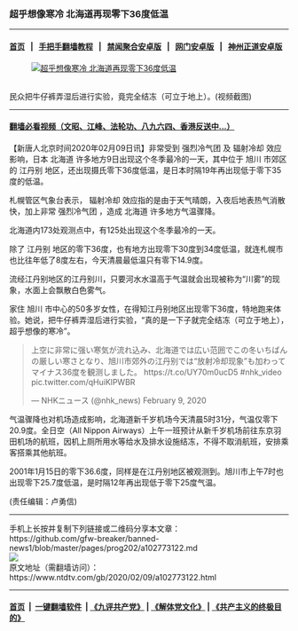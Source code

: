 ### 超乎想像寒冷 北海道再现零下36度低温
------------------------

#### [首页](https://github.com/gfw-breaker/banned-news1/blob/master/README.md) &nbsp;&nbsp;|&nbsp;&nbsp; [手把手翻墙教程](https://github.com/gfw-breaker/guides/wiki) &nbsp;&nbsp;|&nbsp;&nbsp; [禁闻聚合安卓版](https://github.com/gfw-breaker/bn-android) &nbsp;&nbsp;|&nbsp;&nbsp; [网门安卓版](https://github.com/oGate2/oGate) &nbsp;&nbsp;|&nbsp;&nbsp; [神州正道安卓版](https://github.com/SzzdOgate/update) 



<div><div class="featured_image">
 <a href="https://i.ntdtv.com/assets/uploads/2020/02/2-27.jpg" target="_blank">
  <figure>
   <img alt="超乎想像寒冷 北海道再现零下36度低温" src="https://i.ntdtv.com/assets/uploads/2020/02/2-27-800x450.jpg"/>
  </figure><br/>
 </a>
 <span class="caption">
  民众把牛仔裤弄湿后进行实验，竟完全结冻（可立于地上）。(视频截图)
 </span>
</div>
</div><hr/>

#### [翻墙必看视频（文昭、江峰、法轮功、八九六四、香港反送中...）](http://167.172.214.107/home.html)

<div><div class="post_content" itemprop="articleBody">
 <p>
  【新唐人北京时间2020年02月09日讯】非常受到
  <ok href="https://www.ntdtv.com/gb/强烈冷气团.htm">
   强烈冷气团
  </ok>
  及
  <ok href="https://www.ntdtv.com/gb/辐射冷却.htm">
   辐射冷却
  </ok>
  效应影响，日本
  <ok href="https://www.ntdtv.com/gb/北海道.htm">
   北海道
  </ok>
  许多地方9日出现这个冬季最冷的一天，其中位于
  <ok href="https://www.ntdtv.com/gb/旭川.htm">
   旭川
  </ok>
  市郊区的
  <ok href="https://www.ntdtv.com/gb/江丹别.htm">
   江丹别
  </ok>
  地区，还出现摄氏零下36度低温，是日本时隔19年再出现低于零下35度的低温。
 </p>
 <p>
  札幌管区气象台表示，
  <ok href="https://www.ntdtv.com/gb/辐射冷却.htm">
   辐射冷却
  </ok>
  效应指的是由于天气晴朗，入夜后地表热气消散快，加上非常
  <ok href="https://www.ntdtv.com/gb/强烈冷气团.htm">
   强烈冷气团
  </ok>
  ，造成
  <ok href="https://www.ntdtv.com/gb/北海道.htm">
   北海道
  </ok>
  许多地方气温骤降。
 </p>
 <p>
  北海道内173处观测点中，有125处出现这个冬季最冷的一天。
 </p>
 <p>
  除了
  <ok href="https://www.ntdtv.com/gb/江丹别.htm">
   江丹别
  </ok>
  地区的零下36度，也有地方出现零下30度到34度低温，就连札幌市也比往年低了8度左右，今天清晨最低温只有零下14.9度。
 </p>
 <p>
  流经江丹别地区的江丹别川，只要河水水温高于气温就会出现被称为“川雾”的现象，水面上会飘散白色雾气。
 </p>
 <p>
  家住
  <ok href="https://www.ntdtv.com/gb/旭川.htm">
   旭川
  </ok>
  市中心的50多岁女性，在得知江丹别地区出现零下36度，特地跑来体验。她说，把牛仔裤弄湿后进行实验，“真的是一下子就完全结冻（可立于地上），超乎想像的寒冷”。
 </p>
 <blockquote class="twitter-tweet">
  <p dir="ltr" lang="ja">
   上空に非常に强い寒気が流れ込み、北海道では広い范囲でこの冬いちばんの厳しい寒さとなり、旭川市郊外の江丹别では“放射冷却现象”も加わってマイナス36度を観测しました。
   <ok href="https://t.co/UY70m0ucD5">
    https://t.co/UY70m0ucD5
   </ok>
   <ok href="https://twitter.com/hashtag/nhk_video?src=hash&amp;ref_src=twsrc%5Etfw">
    #nhk_video
   </ok>
   <ok href="https://t.co/qHuiKlPWBR">
    pic.twitter.com/qHuiKlPWBR
   </ok>
  </p>
  <p>
   — NHKニュース (@nhk_news)
   <ok href="https://twitter.com/nhk_news/status/1226390960227135489?ref_src=twsrc%5Etfw">
    February 9, 2020
   </ok>
  </p>
 </blockquote>
 <p>
  <script async="" charset="utf-8" src="https://platform.twitter.com/widgets.js">
  </script>
 </p>
 <p>
  气温骤降也对机场造成影响，北海道新千岁机场今天清晨5时31分，气温仅零下20.9度。全日空（All Nippon Airways）上午一班预计从新千岁机场前往东京羽田机场的航班，因机上厕所用水等给水及排水设施结冻，不得不取消航班，安排乘客搭乘其他航班。
 </p>
 <p>
  2001年1月15日的零下36.6度，同样是在江丹别地区被观测到。旭川市上午7时也出现零下25.7度低温，是时隔12年再出现低于零下25度气温。
 </p>
 <div class="video_fit_container">
 </div>
 <p>
  (责任编辑：卢勇信)
 </p>
 <div class="single_ad">
 </div>
</div>
</div>
<hr/>
手机上长按并复制下列链接或二维码分享本文章：<br/>
https://github.com/gfw-breaker/banned-news1/blob/master/pages/prog202/a102773122.md <br/>
<a href='https://github.com/gfw-breaker/banned-news1/blob/master/pages/prog202/a102773122.md'><img src='https://github.com/gfw-breaker/banned-news1/blob/master/pages/prog202/a102773122.md.png'/></a> <br/>
原文地址（需翻墙访问）：https://www.ntdtv.com/gb/2020/02/09/a102773122.html


------------------------
#### [首页](https://github.com/gfw-breaker/banned-news1/blob/master/README.md) &nbsp;|&nbsp; [一键翻墙软件](https://github.com/gfw-breaker/nogfw/blob/master/README.md) &nbsp;| [《九评共产党》](https://github.com/gfw-breaker/9ping.md/blob/master/README.md#九评之一评共产党是什么) | [《解体党文化》](https://github.com/gfw-breaker/jtdwh.md/blob/master/README.md) | [《共产主义的终极目的》](https://github.com/gfw-breaker/gczydzjmd.md/blob/master/README.md)


<img src='http://gfw-breaker.win/banned-news/pages/prog202/a102773122.md' width='0px' height='0px'/>